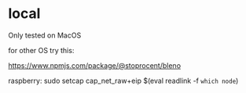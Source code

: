 # local

Only tested on MacOS

for other OS try this:

https://www.npmjs.com/package/@stoprocent/bleno

raspberry: 
sudo setcap cap_net_raw+eip $(eval readlink -f `which node`)